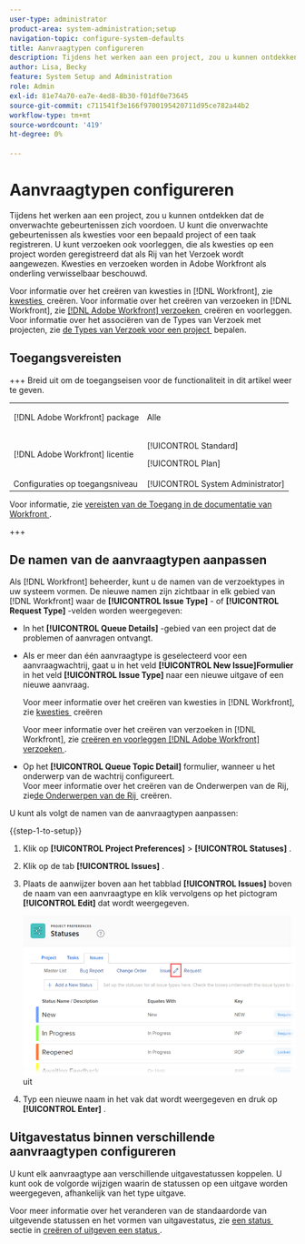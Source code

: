 ```yaml
---
user-type: administrator
product-area: system-administration;setup
navigation-topic: configure-system-defaults
title: Aanvraagtypen configureren
description: Tijdens het werken aan een project, zou u kunnen ontdekken dat de onverwachte gebeurtenissen zich voordoen. U kunt die onverwachte gebeurtenissen als kwesties voor een bepaald project of een taak registreren. U kunt verzoeken ook voorleggen, die als kwesties op een project worden geregistreerd dat als Rij van het Verzoek wordt aangewezen. Kwesties en verzoeken worden in Adobe Workfront als onderling verwisselbaar beschouwd.
author: Lisa, Becky
feature: System Setup and Administration
role: Admin
exl-id: 81e74a70-ea7e-4ed8-8b30-f01df0e73645
source-git-commit: c711541f3e166f9700195420711d95ce782a44b2
workflow-type: tm+mt
source-wordcount: '419'
ht-degree: 0%

---
```


# Aanvraagtypen configureren

Tijdens het werken aan een project, zou u kunnen ontdekken dat de onverwachte gebeurtenissen zich voordoen. U kunt die onverwachte gebeurtenissen als kwesties voor een bepaald project of een taak registreren. U kunt verzoeken ook voorleggen, die als kwesties op een project worden geregistreerd dat als Rij van het Verzoek wordt aangewezen. Kwesties en verzoeken worden in Adobe Workfront als onderling verwisselbaar beschouwd.

Voor informatie over het creëren van kwesties in [!DNL Workfront], zie [&#x200B; kwesties &#x200B;](../../../manage-work/issues/manage-issues/create-issues.md) creëren. Voor informatie over het creëren van verzoeken in [!DNL Workfront], zie [&#x200B;  [!DNL Adobe Workfront]  verzoeken &#x200B;](../../../manage-work/requests/create-requests/create-submit-requests.md) creëren en voorleggen. Voor informatie over het associëren van de Types van Verzoek met projecten, zie [&#x200B; de Types van Verzoek voor een project &#x200B;](../../../manage-work/requests/create-and-manage-request-queues/define-request-types-for-project.md) bepalen.

## Toegangsvereisten

+++ Breid uit om de toegangseisen voor de functionaliteit in dit artikel weer te geven.

<table style="table-layout:auto"> 
 <col> 
 <col> 
 <tbody> 
  <tr> 
   <td>[!DNL Adobe Workfront] package</td> 
   <td><p>Alle</p></td> 
  </tr> 
  <tr> 
   <td>[!DNL Adobe Workfront] licentie</td> 
   <td><p>[!UICONTROL Standard]</p>
       <p>[!UICONTROL Plan]</p></td>
  </tr> 
  <tr> 
   <td>Configuraties op toegangsniveau</td> 
   <td>[!UICONTROL System Administrator]</td> 
  </tr> 
 </tbody> 
</table>

Voor informatie, zie [&#x200B; vereisten van de Toegang in de documentatie van Workfront &#x200B;](/help/quicksilver/administration-and-setup/add-users/access-levels-and-object-permissions/access-level-requirements-in-documentation.md).

+++

<!--
THIS IS DRAFTED IN FLARE
<h2>Set what issue or request types are allowed for a project</h2>
<p>You can organize the kind of issues or requests that are logged in Workfront by Request Types. This organization is useful for reporting reasons and for helping users understand what kind of unexpected work might occur during the lifetime of a project.</p>
<p>You can specify the type of requests that can be logged on a project when you configure the <strong>Queue Details</strong> area for the project. </p>
<ol>
<li value="1"> <p> Click <strong>Projects</strong> in the Main Menu. <img src="assets/main-menu-icon.png"> </p> </li>
<li value="2">Click the name of the project to open it.</li>
<li value="3"> In the left panel, click <strong>Queue Details</strong>. </li>
<li value="4"> <p>In the <strong>Queue Properties</strong> section, select the <strong>Request Types</strong> you want for the project.</p> <note type="note">
You must have at least one request type selected. You can select multiple request types.
</note> </li>
<li value="5"> <p>Click <strong>Save</strong>.</p> <p>The request types you specified will be available to select when you enter a new issue on a task or a project, or when you submit a new request to the project.</p> </li>
</ol>
</div>
-->

## De namen van de aanvraagtypen aanpassen

Als [!DNL Workfront] beheerder, kunt u de namen van de verzoektypes in uw systeem vormen. De nieuwe namen zijn zichtbaar in elk gebied van [!DNL Workfront] waar de **[!UICONTROL Issue Type]** - of **[!UICONTROL Request Type]** -velden worden weergegeven:

* In het **[!UICONTROL Queue Details]** -gebied van een project dat de problemen of aanvragen ontvangt.
* Als er meer dan één aanvraagtype is geselecteerd voor een aanvraagwachtrij, gaat u in het veld **[!UICONTROL New Issue]Formulier** in het veld **[!UICONTROL Issue Type]** naar een nieuwe uitgave of een nieuwe aanvraag.

  Voor meer informatie over het creëren van kwesties in [!DNL Workfront], zie [&#x200B; kwesties &#x200B;](../../../manage-work/issues/manage-issues/create-issues.md) creëren

  Voor meer informatie over het creëren van verzoeken in [!DNL Workfront], zie [&#x200B; creëren en voorleggen  [!DNL Adobe Workfront]  verzoeken &#x200B;](../../../manage-work/requests/create-requests/create-submit-requests.md).

* Op het **[!UICONTROL Queue Topic Detail]** formulier, wanneer u het onderwerp van de wachtrij configureert.\
   Voor meer informatie over het creëren van de Onderwerpen van de Rij, zie [&#x200B; de Onderwerpen van de Rij &#x200B;](../../../manage-work/requests/create-and-manage-request-queues/create-queue-topics.md) creëren.

U kunt als volgt de namen van de aanvraagtypen aanpassen:

{{step-1-to-setup}}

1. Klik op **[!UICONTROL Project Preferences]** > **[!UICONTROL Statuses]** .

1. Klik op de tab **[!UICONTROL Issues]** .
1. Plaats de aanwijzer boven aan het tabblad **[!UICONTROL Issues]** boven de naam van een aanvraagtype en klik vervolgens op het pictogram **[!UICONTROL Edit]** dat wordt weergegeven.

   ![&#x200B; geef verzoektype naam &#x200B;](assets/edit-request-type-name-nwe.png) uit

1. Typ een nieuwe naam in het vak dat wordt weergegeven en druk op **[!UICONTROL Enter]** .

## Uitgavestatus binnen verschillende aanvraagtypen configureren

U kunt elk aanvraagtype aan verschillende uitgavestatussen koppelen. U kunt ook de volgorde wijzigen waarin de statussen op een uitgave worden weergegeven, afhankelijk van het type uitgave.

Voor meer informatie over het veranderen van de standaardorde van uitgevende statussen en het vormen van uitgavestatus, zie [&#x200B; een status &#x200B;](../../../administration-and-setup/customize-workfront/creating-custom-status-and-priority-labels/create-or-edit-a-status.md) sectie in [&#x200B; creëren of uitgeven een status &#x200B;](../../../administration-and-setup/customize-workfront/creating-custom-status-and-priority-labels/create-or-edit-a-status.md).
